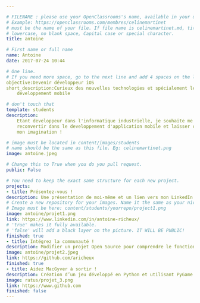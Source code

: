 ```yaml
---

# FILENAME : please use your OpenClassrooms's name, available in your url.
# Example: https://openclassrooms.com/membres/celinemartinet
# must be the name of your file. If file name is celinemartinet.md, title is celinemartinet.
# lowercase, no blank space, Capital case or special character.
title: antoine

# First name or full name
name: Antoine
date: 2017-07-24 10:44

# One line.
# If you need more space, go to the next line and add 4 spaces on the left, as in 'description'.
objective:Devenir développeur iOS
short_description:Curieux des nouvelles technologies et spécialement le 
    développement mobile

# don't touch that
template: students
description:
    Etant developpeur dans l'informatique industrielle, je souhaite me 
    reconvertir dans le developpement d'application mobile et laisser cours à 
    mon imagination !

# image must be located in content/images/students
# name should be the same as this file. Eg: celinemartinet.png
image: antoine.jpeg

# Change this to True when you do you pull request.
public: False

# You need to keep the exact same structure for each new project.
projects:
- title: Présentez-vous !
description: Une présentation de moi-même et un lien vers mon LinkedIn.
# Create a new repository for your images. Name it the same as your nickname and profile picture.
# Image must be here: content/students/yourrepo/project1.png
image: antoine/projet1.png
link: https://www.linkedin.com/in/antoine-richeux/
# 'true' makes it fully available.
# 'false' will add a black layer on the picture. IT WILL BE PUBLIC!
finished: true
- title: Intégrez la communauté !
description: Modifier un projet Open Source pour comprendre le fonctionnement de Git, de Github et des pull requests. 
image: antoine/projet2.jpeg
link: https://github.com/aricheux
finished: true
- title: Aidez MacGyver à sortir !
description: Création d’un jeu développé en Python et utilisant PyGame.
image: ratus/projet_3.png
link: https://www.github.com
finished: false
---
```

